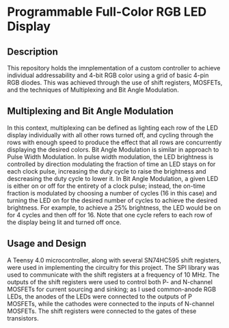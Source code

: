 # Programmable Full-Color RGB LED Display

## Description
This repository holds the imnplementation of a custom controller to achieve individual addressability and 4-bit RGB color using a grid of basic 4-pin RGB diodes. This was achieved through the use of shift registers, MOSFETs, and the techniques of Multiplexing and Bit Angle Modulation.

## Multiplexing and Bit Angle Modulation
In this context, multiplexing can be defined as lighting each row of the LED display individually with all other rows turned off, and cycling through the rows with enough speed to produce the effect that all rows are concurrently displaying the desired colors. Bit Angle Modulation is similar in approach to Pulse Width Modulation. In pulse width modulation, the LED brightness is controlled by direction modulating the fraction of time an LED stays on for each clock pulse, increasing the duty cycle to raise the brightness and descreasing the duty cycle to lower it. In Bit Angle Modulation, a given LED is either on or off for the entirety of a clock pulse; instead, the on-time fraction is modulated by choosing a number of cycles (16 in this case) and turning the LED on for the desired number of cycles to achieve the desired brightness. For example, to achieve a 25% brightness, the LED would be on for 4 cycles and then off for 16. Note that one cycle refers to each row of the display being lit and turned off once.

## Usage and Design
A Teensy 4.0 microcontroller, along with several SN74HC595 shift registers, were used in implementing the circuitry for this project. The SPI library was used to communicate with the shift registers at a frequency of 10 MHz. The outputs of the shift registers were used to control both P- and N-channel MOSFETs for current sourcing and sinking; as I used common-anode RGB LEDs, the anodes of the LEDs were connected to the outputs of P MOSFETs, while the cathodes were connected to the inputs of N-channel MOSFETs. The shift registers were connected to the gates of these transistors.
